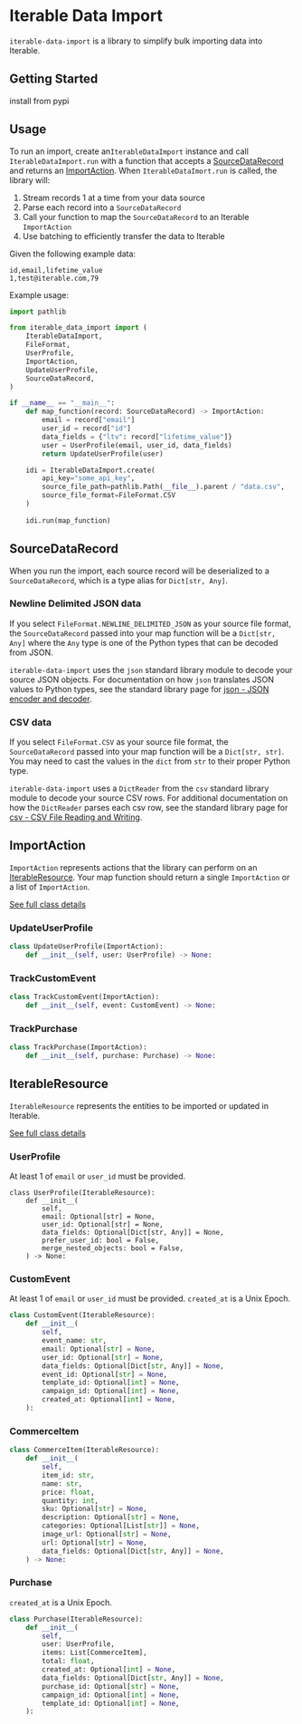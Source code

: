 # Iterable Data Import

`iterable-data-import` is a library to simplify bulk importing data into
Iterable. 

## Getting Started

install from pypi

## Usage

To run an import, create an`IterableDataImport` instance and call
`IterableDataImport.run` with a function that accepts a
[SourceDataRecord](#SourceDataRecord) and returns an
[ImportAction](#ImportAction). When `IterableDataImort.run` is called, the
library will:
1. Stream records 1 at a time from your data source
2. Parse each record into a `SourceDataRecord`
3. Call your function to map the `SourceDataRecord` to an Iterable
   `ImportAction`
4. Use batching to efficiently transfer the data to Iterable

Given the following example data:
```
id,email,lifetime_value
1,test@iterable.com,79
```

Example usage:
```python
import pathlib

from iterable_data_import import (
    IterableDataImport,
    FileFormat,
    UserProfile,
    ImportAction,
    UpdateUserProfile,
    SourceDataRecord,
)

if __name__ == "__main__":
    def map_function(record: SourceDataRecord) -> ImportAction:
        email = record["email"]
        user_id = record["id"]
        data_fields = {"ltv": record["lifetime_value"]}
        user = UserProfile(email, user_id, data_fields)
        return UpdateUserProfile(user)

    idi = IterableDataImport.create(
        api_key="some_api_key",
        source_file_path=pathlib.Path(__file__).parent / "data.csv",
        source_file_format=FileFormat.CSV
    )
    
    idi.run(map_function)
```

## SourceDataRecord

When you run the import, each source record will be deserialized to a
`SourceDataRecord`, which is a type alias for `Dict[str, Any]`.

### Newline Delimited JSON data

If you select `FileFormat.NEWLINE_DELIMITED_JSON` as your source file format,
the `SourceDataRecord` passed into your map function will be a `Dict[str, Any]`
where the `Any` type is one of the Python types that can be decoded from JSON.

`iterable-data-import` uses the `json` standard library module to decode your
source JSON objects. For documentation on how `json` translates JSON values to
Python types, see the standard library page for [json - JSON encoder and
decoder](https://docs.python.org/3/library/json.html?highlight=json%20loads#encoders-and-decoders).

### CSV data

If you select `FileFormat.CSV` as your source file format, the
`SourceDataRecord` passed into your map function will be a `Dict[str, str]`. You
may need to cast the values in the `dict` from `str` to their proper Python
type. 

`iterable-data-import` uses a `DictReader` from the `csv` standard library
module to decode your source CSV rows. For additional documentation on how the
`DictReader` parses each csv row, see the standard library page for [csv - CSV
File Reading and
Writing](https://docs.python.org/3/library/csv.html?highlight=csv#csv.DictReader).


## ImportAction

`ImportAction` represents actions that the library can perform on an
[IterableResource](#IterableResource). Your map function should return a single
`ImportAction` or a list of `ImportAction`.

[See full class details](/src/iterable_data_import/import_action.py)

### UpdateUserProfile

```python
class UpdateUserProfile(ImportAction):
    def __init__(self, user: UserProfile) -> None:
```

### TrackCustomEvent

```python
class TrackCustomEvent(ImportAction):
    def __init__(self, event: CustomEvent) -> None:
```

### TrackPurchase

```python
class TrackPurchase(ImportAction):
    def __init__(self, purchase: Purchase) -> None:
```

## IterableResource

`IterableResource` represents the entities to be imported or updated in
Iterable.

[See full class details](/src/iterable_data_import/iterable_resource.py)

### UserProfile

At least 1 of `email` or `user_id` must be provided.
```python3
class UserProfile(IterableResource):
    def __init__(
        self,
        email: Optional[str] = None,
        user_id: Optional[str] = None,
        data_fields: Optional[Dict[str, Any]] = None,
        prefer_user_id: bool = False,
        merge_nested_objects: bool = False,
    ) -> None:
```

### CustomEvent

At least 1 of `email` or `user_id` must be provided. `created_at` is a Unix Epoch.
```python
class CustomEvent(IterableResource):
    def __init__(
        self,
        event_name: str,
        email: Optional[str] = None,
        user_id: Optional[str] = None,
        data_fields: Optional[Dict[str, Any]] = None,
        event_id: Optional[str] = None,
        template_id: Optional[int] = None,
        campaign_id: Optional[int] = None,
        created_at: Optional[int] = None,
    ):
```

### CommerceItem

```python
class CommerceItem(IterableResource):
    def __init__(
        self,
        item_id: str,
        name: str,
        price: float,
        quantity: int,
        sku: Optional[str] = None,
        description: Optional[str] = None,
        categories: Optional[List[str]] = None,
        image_url: Optional[str] = None,
        url: Optional[str] = None,
        data_fields: Optional[Dict[str, Any]] = None,
    ) -> None:
```

### Purchase

`created_at` is a Unix Epoch.
```python
class Purchase(IterableResource):
    def __init__(
        self,
        user: UserProfile,
        items: List[CommerceItem],
        total: float,
        created_at: Optional[int] = None,
        data_fields: Optional[Dict[str, Any]] = None,
        purchase_id: Optional[str] = None,
        campaign_id: Optional[int] = None,
        template_id: Optional[int] = None,
    ):
```